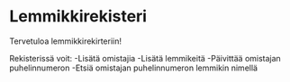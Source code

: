 ﻿# Lemmikkirekisteri

Tervetuloa lemmikkirekirteriin!

Rekisterissä voit:
-Lisätä omistajia
-Lisätä lemmikeitä
-Päivittää omistajan puhelinnumeron
-Etsiä omistajan puhelinnumeron lemmikin nimellä 
